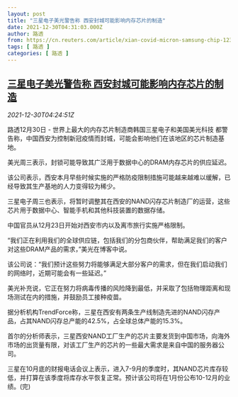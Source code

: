 ```yaml
---
layout: post
title: "三星电子美光警告称 西安封城可能影响内存芯片的制造"
date: 2021-12-30T04:31:03.000Z
author: 路透
from: https://cn.reuters.com/article/xian-covid-micron-samsung-chip-1230-idCNKBS2J9069
tags: [ 路透 ]
categories: [ 路透 ]
---
```

<!--1640838663000-->
[三星电子美光警告称 西安封城可能影响内存芯片的制造](https://cn.reuters.com/article/xian-covid-micron-samsung-chip-1230-idCNKBS2J9069)
------

<div>
<div><i>2021-12-30T04:24:51Z</i></div><p>路透12月30日 - 世界上最大的内存芯片制造商韩国三星电子和美国美光科技 都警告称，中国西安为控制新冠疫情而封城，可能会影响他们在该地区的芯片制造基地。</p><p>美光周三表示，封锁可能导致其广泛用于数据中心的DRAM内存芯片的供应延迟。</p><p>该公司表示，西安本月早些时候实施的严格防疫限制措施可能越来越难以缓解，已经导致其生产基地的人力变得较为稀少。</p><p>三星电子周三也表示，将暂时调整其在西安的NAND闪存芯片制造厂的运营，这些芯片用于数据中心、智能手机和其他科技装置的数据存储。</p><p>中国官员从12月23日开始对西安市内以及离市旅行实施严格限制。</p><p>“我们正在利用我们的全球供应链，包括我们的分包商伙伴，帮助满足我们的客户对这些DRAM产品的需求，”美光在博客中说。</p><p>该公司说：“我们预计这些努力将能够满足大部分客户的需求，但在我们启动我们的网络时，近期可能会有一些延迟。”</p><p>美光补充说，它正在努力将病毒传播的风险降到最低，并采取了包括物理距离和现场测试在内的措施，并鼓励员工接种疫苗。</p><p>据分析机构TrendForce称，三星在西安有两条生产线制造先进的NAND闪存产品，占其NAND闪存总产能的42.5%，占全球总体产能的15.3%。</p><p>首尔的分析师表示，三星西安NAND工厂生产的芯片主要发货到中国市场，向海外市场的出货量有限，对该工厂生产的芯片的一些最大需求是来自中国的服务器公司。</p><p>三星在10月底的财报电话会议上表示，进入7-9月的季度时，其NAND芯片库存较低，并打算在该季度将库存水平恢复正常。预计该公司将在1月份公布10-12月的业绩。(完)</p>
</div>
